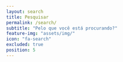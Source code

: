 ```yaml
---
layout: search
title: Pesquisar
permalink: /search/
subtitle: "Pelo que você está procurando?"
feature-img: "assets/img/"
icon: "fa-search"
excluded: true
position: 5
---
```

